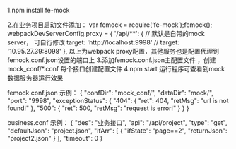 1.npm install fe-mock

2.在业务项目启动文件添加：
var femock = require(‘fe-mock’);femock();
webpackDevServerConfig.proxy = {
    '/api/**': {
        // 默认是自带的mock server， 可自行修改
        target: 'http://localhost:9998'
        // target: '10.95.27.39:8098'
    },
以上为webpack proxy配置，其他服务也是配置代理到femock.conf.json设置的端口上
3.添加femock.conf.json主配置文件 ，创建mock_conf/*.conf 每个接口创建配置文件
4.npm start 运行程序可查看到mock数据服务器运行效果

femock.conf.json 示例：
{
   "confDir": "mock_conf/",
   "dataDir": "mock/",
   "port": "9998",
   "exceptionStatus": {
      "404": {
         "ret": 404,
         "retMsg": "url is not found!"
      },
      "500": {
         "ret": 500,
         "retMsg": "request is error!"
      }
   }
}

business.conf 示例：
{
    "des": "业务接口",
    "api": "/api/project",
    "type": "get",
    "defaultJson": "project.json",
    "ifArr": [
        {
        "ifState": "page==2",
        "returnJson": "project2.json"
        }
    ],
    "timeout": 0
}
